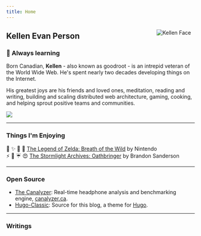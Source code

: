 ```yaml
---
title: Home
---
```

<img src="https://raw.githubusercontent.com/goodroot/goodroot.ca/master/themes/hugo-classic/images/kellen-thumbs.png" style="min-width:40px;float:right;padding:10px;" alt="Kellen Face">

## Kellen Evan Person

### :ocean: Always learning

Born Canadian, **Kellen** - also known as goodroot - is an intrepid veteran of the World Wide Web. He's spent nearly two decades developing things on the Internet.

His greatest joys are his friends and loved ones, meditation, reading and writing, building and scaling distributed web architecture, gaming, cooking, and helping sprout positive teams and communities.

<img src="https://github.com/goodroot/hugo-classic/raw/master/images/partywizard.gif">

------
### Things I'm Enjoying

:evergreen_tree: :sparkles: :hocho: :princess: [The Legend of Zelda: Breath of the Wild](http://amzn.to/2FEAJFT) by Nintendo</br>
:zap: :gem: :umbrella: :heart_eyes: [The Stormlight Archives: Oathbringer](http://amzn.to/2t75Ze2) by Brandon Sanderson

------
### Open Source

* [The Canalyzer](https://github.com/goodroot/canalyzer): Real-time headphone analysis and benchmarking engine, [canalyzer.ca](https://canalyzer.ca). 
* [Hugo-Classic](https://themes.gohugo.io/hugo-classic/): Source for this blog, a theme for [Hugo](https://gohugo.io).

------

### Writings
